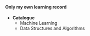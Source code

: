 #### Only my own learning record

* **Catalogue**
  * Machine Learning
  * Data Structures and Algorithms

